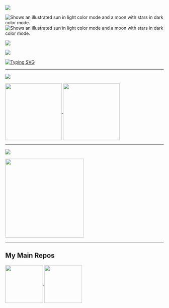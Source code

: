 <!--
**Smileslime47/Smileslime47** is a ✨ _special_ ✨ repository because its `README.md` (this file) appears on your GitHub profile.

Here are some ideas to get you started:

- 🔭 I’m currently working on ...
- 🌱 I’m currently learning ...
- 👯 I’m looking to collaborate on ...
- 🤔 I’m looking for help with ...
- 💬 Ask me about ...
- 📫 How to reach me: ...
- 😄 Pronouns: ...
- ⚡ Fun fact: ...
-->
<img  src="https://readme-typing-svg.herokuapp.com?font=Darumadrop+One&pause=1000&width=435&height=30&lines=Just+help+yourself!"
      srcset="https://user-images.githubusercontent.com/25423296/163456779-a8556205-d0a5-45e2-ac17-42d089e3c3f8.png 512w">

<picture>
  <source srcset="https://readme-typing-svg.herokuapp.com?font=Darumadrop+One&pause=1000&width=435&height=30&lines=Just+help+yourself!">
  <img alt="Shows an illustrated sun in light color mode and a moon with stars in dark color mode." src="https://user-images.githubusercontent.com/25423296/163456779-a8556205-d0a5-45e2-ac17-42d089e3c3f8.png">
</picture>

<picture>
  <source srcset="https://readme-typing-svg.herokuapp.com?font=Fira+Code&duration=1&pause=1&color=323232&multiline=true&repeat=false&width=1200&height=60&lines=Here+is+Smile_slime_47%2C+a+Java+Developer.+Welcome+to+PM+me+if+you'd+like+to+discuss+about+Java.;You+can+also+call+me+LiuYibang%2C+who+is+an+undergraduate+student+of+Jinan+University+majoring+in+CS.">
  <img alt="Shows an illustrated sun in light color mode and a moon with stars in dark color mode." src="https://user-images.githubusercontent.com/25423296/163456779-a8556205-d0a5-45e2-ac17-42d089e3c3f8.png">
</picture>

[![](https://img.shields.io/badge/Outlook-Smile_slime_47@outlook.com-0078D4?style=for-the-badge&logo=microsoftoutlook)](mailto:Smile_slime_47@outlook.com)

[![](https://img.shields.io/badge/Gmail-lyb.compsci@gmail.com-EA4335?style=for-the-badge&logo=gmail)](mailto:lyb.compsci@gmail.com)

[![Typing SVG](https://readme-typing-svg.herokuapp.com?font=Fira+Code&size=17&duration=1&pause=1&color=323232&repeat=false&width=1000&height=30&lines=By+the+way%2C+I'm+learning+electric+guitar+now.+Looking+for+other+hard+rock+fans%3A%29)](https://github.com/Smileslime47)

---

[![](https://img.shields.io/badge/Github-Smile__slime__47-181717?style=for-the-badge&logo=github) ](https://github.com/Smileslime47)

<a href="https://github.com/Smileslime47">
  <img height="180em" align="center" src="https://github-readme-stats.vercel.app/api?username=smileslime47" />
  <img height="180em" align="center" src="https://github-readme-stats.vercel.app/api/top-langs/?username=smileslime47&layout=compact" />
</a>

---

[![](https://leetcode-badge.haozibi.dev/v1cn/ranking/smile_slime_47.svg?style=for-the-badge&color=FFA116&logo=leetcode) ](https://leetcode.cn/u/smile_slime_47/)

<a href="https://leetcode.cn/u/smile_slime_47/">
  <img height="250em" align="center" src="https://leetcard.jacoblin.cool/smile_slime_47?site=cn&ext=heatmap&font=Fira+Code" />
</a>

---

## My Main Repos

<a href="https://github.com/Smileslime47/JPEGCompressor">
  <img height="120em" align="center" src="https://github-readme-stats.vercel.app/api/pin/?username=smileslime47&repo=JPEGCompressor" />
</a>
<a href="https://github.com/Smileslime47/LENOVO_Y9000K_Hackintosh">
  <img height="120em" align="center" src="https://github-readme-stats.vercel.app/api/pin/?username=smileslime47&repo=LENOVO_Y9000K_Hackintosh" />
</a>

